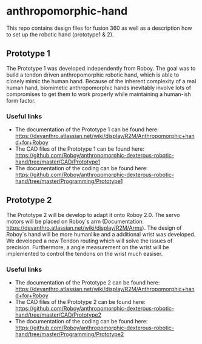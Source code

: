 # anthropomorphic-hand
This repo contains design files for fusion 360 as well as a description how to set up the robotic hand (prototype1 & 2).

## Prototype 1
The Prototype 1 was developed independently from Roboy. The goal was to build a tendon driven anthropomorphic robotic hand, which is able to closely mimic the human hand. Because of the inherent complexity of a real human hand, biomimetic anthropomorphic hands inevitably involve lots of compromises to get them to work properly while maintaining a human-ish form factor.

### Useful links
- The documentation of the Prototype 1 can be found here: https://devanthro.atlassian.net/wiki/display/R2M/Anthropomorphic+hand+for+Roboy
- The CAD files of the Prototype 1 can be found here: https://github.com/Roboy/anthropomorphic-dexterous-robotic-hand/tree/master/CAD/Prototype1
- The documentation of the coding can be found here: https://github.com/Roboy/anthropomorphic-dexterous-robotic-hand/tree/master/Programming/Prototype1


## Prototype 2
The Prototype 2 will be develop to adapt it onto Roboy 2.0. The servo motors will be placed on Roboy´s arm (Documentation: https://devanthro.atlassian.net/wiki/display/R2M/Arms). The design of Roboy´s hand will be more humanlike and a additional wrist was developed. We developed a new Tendon routing which will solve the issues of precision. Furthermore, a angle measurement on the wrist will be implemented to control the tendons on the wrist much easiser. 

### Useful links
- The documentation of the Prototype 2 can be found here: https://devanthro.atlassian.net/wiki/display/R2M/Anthropomorphic+hand+for+Roboy
- The CAD files of the Prototype 2 can be found here: https://github.com/Roboy/anthropomorphic-dexterous-robotic-hand/tree/master/CAD/Prototype2
- The documentation of the coding can be found here: https://github.com/Roboy/anthropomorphic-dexterous-robotic-hand/tree/master/Programming/Prototype2
